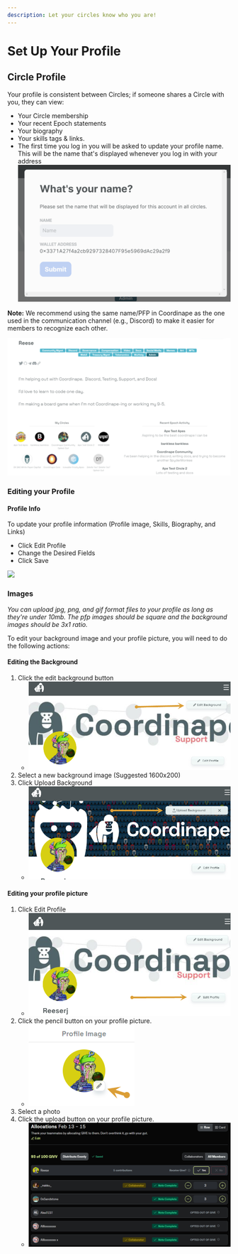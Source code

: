 ```yaml
---
description: Let your circles know who you are!
---
```


# Set Up Your Profile

## Circle Profile

Your profile is consistent between Circles; if someone shares a Circle with you, they can view:

* Your Circle membership
* Your recent Epoch statements
* Your biography
* Your skills tags & links.
* The first time you log in you will be asked to update your profile name. This will be the name that's displayed whenever you log in with your address ![](<../../../.gitbook/assets/image (13).png>)

**Note:** We recommend using the same name/PFP in Coordinape as the one used in the communication channel (e.g., Discord) to make it easier for members to recognize each other.

![Coordinape Member Profile](<../../../.gitbook/assets/image (20) (1).png>)

### Editing your Profile

#### Profile Info

To update your profile information (Profile image, Skills, Biography, and Links)

* Click Edit Profile
* Change the Desired Fields
* Click Save

![](<../../../images/How\_to\_Coordinape13 (1).jpg>)

### **Images**

_You can upload jpg, png, and gif format files to your profile as long as they're under 10mb. The pfp images should be square and the background images should be 3x1 ratio._

&#x20;To edit your background image and your profile picture, you will need to do the following actions:

#### Editing the Background

1. Click the edit background button
   * ![](<../../../.gitbook/assets/image (1) (5) (1).png>)
2. Select a new background image (Suggested 1600x200)
3. Click Upload Background
   * ![](<../../../.gitbook/assets/image (24) (1).png>)

#### Editing your profile picture

1. Click Edit Profile
   * ![](<../../../.gitbook/assets/image (14) (3).png>)
2. Click the pencil button on your profile picture.
   * ![](<../../../.gitbook/assets/image (7) (5).png>)
3. Select a photo
4. Click the upload button on your profile picture.
   * ![](<../../../.gitbook/assets/image (46).png>)
